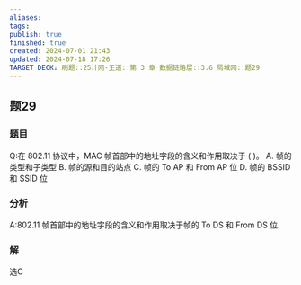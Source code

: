 ```yaml
---
aliases: 
tags: 
publish: true
finished: true
created: 2024-07-01 21:43
updated: 2024-07-18 17:26
TARGET DECK: 刷题::25计网-王道::第 3 章 数据链路层::3.6 局域网::题29
---
```


## 题29
### 题目
Q:在 802.11 协议中，MAC 帧首部中的地址字段的含义和作用取决于 ( )。
A. 帧的类型和子类型 B. 帧的源和目的站点
C. 帧的 To AP 和 From AP 位 D. 帧的 BSSID 和 SSID 位
### 分析
A:802.11 帧首部中的地址字段的含义和作用取决于帧的 To DS 和 From DS 位.
### 解
选C
